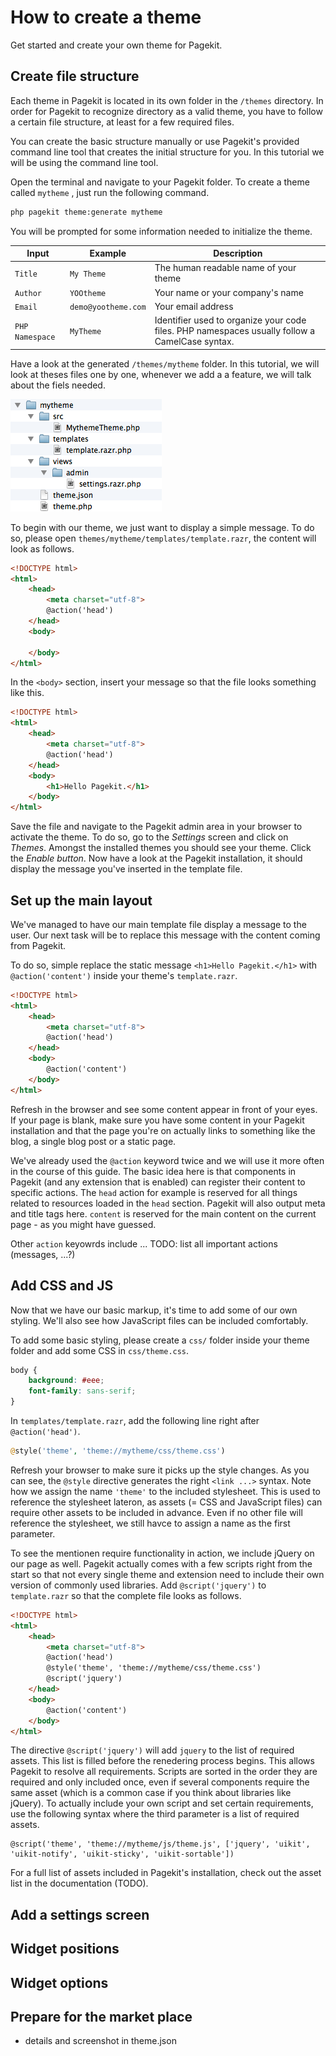 # How to create a theme

<p class="uk-article-lead">Get started and create your own theme for Pagekit.</p>

## Create file structure

Each theme in Pagekit is located in its own folder in the `/themes` directory. In order for Pagekit to recognize directory as a valid theme, you have to follow a certain file structure, at least for a few required files.

You can create the basic structure manually or use Pagekit's provided command line tool that creates the initial structure for you. In this tutorial we will be using the command line tool. 

Open the terminal and navigate to your Pagekit folder. To create a theme called `mytheme` , just run the following command.

```bash
php pagekit theme:generate mytheme
```

You will be prompted for some information needed to initialize the theme.

| Input             | Example               | Description |
|-------------------|-----------------------|--------------|
| `Title`           | `My Theme`            | The human readable name of your theme 
| `Author`          | `YOOtheme`            | Your name or your company's name
| `Email`           | `demo@yootheme.com`   | Your email address
| `PHP Namespace`   | `MyTheme`             | Identifier used to organize your code files. PHP namespaces usually follow a CamelCase syntax.

Have a look at the generated `/themes/mytheme` folder. In this tutorial, we will look at theses files one by one, whenever we add a a feature, we will talk about the fiels needed.

![Generated file structure](images/guide-theme-files.png)

To begin with our theme, we just want to display a simple message. To do so, please open `themes/mytheme/templates/template.razr`, the content will look as follows.

```html
<!DOCTYPE html>
<html>
    <head>
        <meta charset="utf-8">
        @action('head')
    </head>
    <body>

    </body>
</html>
```

In the `<body>` section, insert your message so that the file looks something like this.

```html
<!DOCTYPE html>
<html>
    <head>
        <meta charset="utf-8">
        @action('head')
    </head>
    <body>
        <h1>Hello Pagekit.</h1>
    </body>
</html>
```

Save the file and navigate to the Pagekit admin area in your browser to activate the theme. To do so, go to the *Settings* screen and click on *Themes*. Amongst the installed themes you should see your theme. Click the *Enable button*. Now have a look at the Pagekit installation, it should display the message you've inserted in the template file.

## Set up the main layout

We've managed to have our main template file display a message to the user. Our next task will be to replace this message with the content coming from Pagekit.

To do so, simple replace the static message `<h1>Hello Pagekit.</h1>` with `@action('content')` inside your theme's `template.razr`.

```html
<!DOCTYPE html>
<html>
    <head>
        <meta charset="utf-8">
        @action('head')
    </head>
    <body>
        @action('content')
    </body>
</html>
```

Refresh in the browser and see some content appear in front of your eyes. If your page is blank, make sure you have some content in your Pagekit installation and that the page you're on actually links to something like the blog, a single blog post or a static page.

We've already used the `@action` keyword twice and we will use it more often in the course of this guide. The basic idea here is that components in Pagekit (and any extension that is enabled) can register their content to specific actions. The `head` action for example is reserved for all things related to resources loaded in the `head` section. Pagekit will also output meta and title tags here. `content` is reserved for the main content on the current page - as you might have guessed.

Other `action` keyowrds include ... TODO: list all important actions (messages, ...?)

## Add CSS and JS

Now that we have our basic markup, it's time to add some of our own styling. We'll also see how JavaScript files can be included comfortably.

To add some basic styling, please create a `css/` folder inside your theme folder and add some CSS in `css/theme.css`.

```CSS
body {
    background: #eee;
    font-family: sans-serif;
}
```

In `templates/template.razr`, add the following line right after `@action('head')`.

```PHP
@style('theme', 'theme://mytheme/css/theme.css')
```

Refresh your browser to make sure it picks up the style changes. As you can see, the `@style` directive generates the right `<link ...>` syntax. Note how we assign the name `'theme'` to the included stylesheet. This is used to reference the stylesheet lateron, as assets (= CSS and JavaScript files) can require other assets to be included in advance. Even if no other file will reference the stylesheet, we still havce to assign a name as the first parameter.

To see the mentionen require functionality in action, we include jQuery on our page as well. Pagekit actually comes with a few scripts right from the start so that not every single theme and extension need to include their own version of commonly used libraries. Add `@script('jquery')` to `template.razr` so that the complete file looks as follows.

```HTML
<!DOCTYPE html>
<html>
    <head>
        <meta charset="utf-8">
        @action('head')
        @style('theme', 'theme://mytheme/css/theme.css')
        @script('jquery')
    </head>
    <body>
        @action('content')
    </body>
</html>

```

The directive `@script('jquery')` will add `jquery` to the list of required assets. This list is filled before the renedering process begins. This allows Pagekit to resolve all requirements. Scripts are sorted in the order they are required and only included once, even if several components require the same asset (which is a common case if you think about libraries like jQuery). To actually include your own script and set certain requirements, use the following syntax where the third parameter is a list of required assets.

```
@script('theme', 'theme://mytheme/js/theme.js', ['jquery', 'uikit', 'uikit-notify', 'uikit-sticky', 'uikit-sortable'])
```

For a full list of assets included in Pagekit's installation, check out the asset list in the documentation (TODO).

## Add a settings screen 


## Widget positions

## Widget options

## Prepare for the market place

- details and screenshot in theme.json